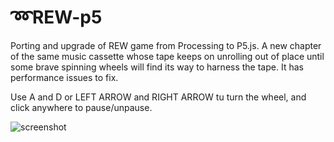 # ➿REW-p5
Porting and upgrade of REW game from Processing to P5.js.
A new chapter of the same music cassette whose tape keeps on unrolling out of place until some brave spinning wheels will find its way to harness the tape. It has performance issues to fix.

Use A and D or LEFT ARROW and RIGHT ARROW tu turn the wheel, and click anywhere to pause/unpause.

![screenshot](https://github.com/danieledep/REW_P5/blob/master/assets/Screenshot-10-11-2021.png)
